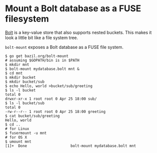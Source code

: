 # Mount a Bolt database as a FUSE filesystem

[Bolt](https://github.com/boltdb/bolt) is a key-value store that also
supports nested buckets. This makes it look a little bit like a file
system tree.

`bolt-mount` exposes a Bolt database as a FUSE file system.

``` console
$ go get bazil.org/bolt-mount
# assuming $GOPATH/bin is in $PATH
$ mkdir mnt
$ bolt-mount mydatabase.bolt mnt &
$ cd mnt
$ mkdir bucket
$ mkdir bucket/sub
$ echo Hello, world >bucket/sub/greeting
$ ls -l bucket
total 0
drwxr-xr-x 1 root root 0 Apr 25 18:00 sub/
$ ls -l bucket/sub
total 0
-rw-r--r-- 1 root root 0 Apr 25 18:00 greeting
$ cat bucket/sub/greeting
Hello, world
$ cd ..
# for Linux
$ fusermount -u mnt
# for OS X
$ umount mnt
[1]+  Done                    bolt-mount mydatabase.bolt mnt
```
